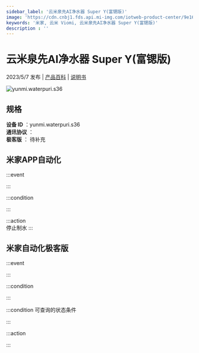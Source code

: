 ```yaml
---
sidebar_label: '云米泉先AI净水器 Super Y(富锶版)'
image: 'https://cdn.cnbj1.fds.api.mi-img.com/iotweb-product-center/9e16de214a259d624303ea266c47c156_1679553299928.png?GalaxyAccessKeyId=AKVGLQWBOVIRQ3XLEW&Expires=9223372036854775807&Signature=whmgQl2N9KCirN3Gv8ed1NUsq6Y='
keywords: '米家, 云米 Viomi, 云米泉先AI净水器 Super Y(富锶版)'
description : ''
---
```

# 云米泉先AI净水器 Super Y(富锶版)

2023/5/7 发布 | [产品百科](https://home.mi.com/webapp/content/baike/product/index.html?model=yunmi.waterpuri.s36/) | [说明书](https://home.mi.com/views/introduction.html?model=yunmi.waterpuri.s36&region=cn)

![yunmi.waterpuri.s36](https://cdn.cnbj1.fds.api.mi-img.com/iotweb-product-center/9e16de214a259d624303ea266c47c156_1679553299928.png?GalaxyAccessKeyId=AKVGLQWBOVIRQ3XLEW&Expires=9223372036854775807&Signature=whmgQl2N9KCirN3Gv8ed1NUsq6Y=)

## 规格  
> 
**设备 ID** ：yunmi.waterpuri.s36  
**通讯协议** ：  
**极客版**  ： 待补充 


## 米家APP自动化  

:::event  

:::

:::condition  

:::

:::action   
停止制水
:::

## 米家自动化极客版  

:::event  

:::

:::condition  

:::

:::condition 可查询的状态条件  

:::

:::action  

:::

        
